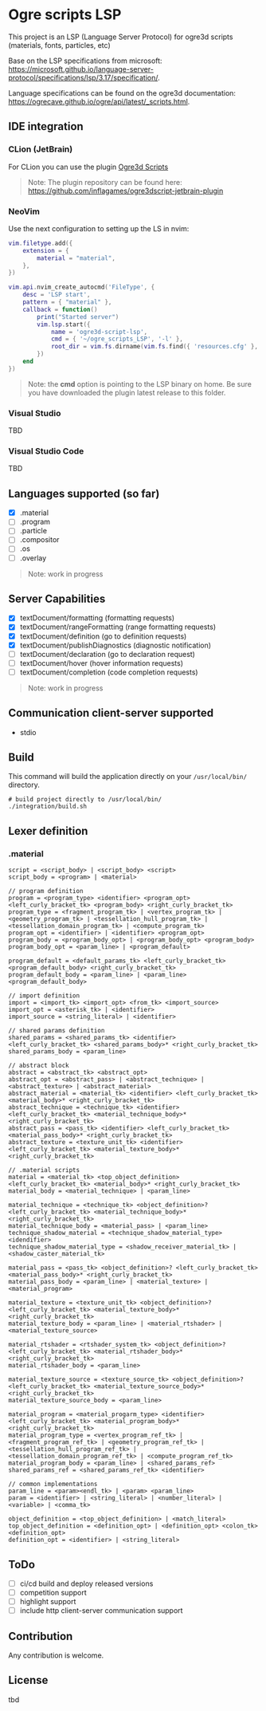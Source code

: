# Ogre scripts LSP

This project is an LSP (Language Server Protocol) for ogre3d scripts (materials, fonts, particles, etc)

Base on the LSP specifications from
microsoft: https://microsoft.github.io/language-server-protocol/specifications/lsp/3.17/specification/.

Language specifications can be found on the ogre3d
documentation: https://ogrecave.github.io/ogre/api/latest/_scripts.html.

## IDE integration

### CLion (JetBrain)

For CLion you can use the plugin [Ogre3d Scripts](https://plugins.jetbrains.com/plugin/23756-ogre3d-scripts/edit)

> Note: The plugin repository can be found here: https://github.com/inflagames/ogre3dscript-jetbrain-plugin

### NeoVim

Use the next configuration to setting up the LS in nvim:

```lua
vim.filetype.add({
    extension = {
        material = "material",
    },
})

vim.api.nvim_create_autocmd('FileType', {
    desc = 'LSP start',
    pattern = { "material" },
    callback = function()
        print("Started server")
        vim.lsp.start({
            name = 'ogre3d-script-lsp',
            cmd = { '~/ogre_scripts_LSP', '-l' },
            root_dir = vim.fs.dirname(vim.fs.find({ 'resources.cfg' }, { upward = true })[1])
        })
    end
})
```

> Note: the **cmd** option is pointing to the LSP binary on home.
> Be sure you have downloaded the plugin latest release to this folder.

### Visual Studio

TBD

### Visual Studio Code

TBD

## Languages supported (so far)

- [x] .material
- [ ] .program
- [ ] .particle
- [ ] .compositor
- [ ] .os
- [ ] .overlay

> Note: work in progress

## Server Capabilities

- [x] textDocument/formatting (formatting requests)
- [x] textDocument/rangeFormatting (range formatting requests)
- [x] textDocument/definition (go to definition requests)
- [x] textDocument/publishDiagnostics (diagnostic notification)
- [ ] textDocument/declaration (go to declaration request)
- [ ] textDocument/hover (hover information requests)
- [ ] textDocument/completion (code completion requests)

> Note: work in progress

## Communication client-server supported

- stdio

## Build

This command will build the application directly on your `/usr/local/bin/` directory.

```
# build project directly to /usr/local/bin/
./integration/build.sh
```

## Lexer definition

### .material

```
script = <script_body> | <script_body> <script>
script_body = <program> | <material>

// program definition
program = <program_type> <identifier> <program_opt> <left_curly_bracket_tk> <program_body> <right_curly_bracket_tk>
program_type = <fragment_program_tk> | <vertex_program_tk> | <geometry_program_tk> | <tessellation_hull_program_tk> | <tessellation_domain_program_tk> | <compute_program_tk> 
program_opt = <identifier> | <identifier> <program_opt>
program_body = <program_body_opt> | <program_body_opt> <program_body>
program_body_opt = <param_line> | <program_default>

program_default = <default_params_tk> <left_curly_bracket_tk> <program_default_body> <right_curly_bracket_tk>
program_default_body = <param_line> | <param_line> <program_default_body>

// import definition
import = <import_tk> <import_opt> <from_tk> <import_source>
import_opt = <asterisk_tk> | <identifier>
import_source = <string_literal> | <identifier>

// shared params definition
shared_params = <shared_params_tk> <identifier> <left_curly_bracket_tk> <shared_params_body>* <right_curly_bracket_tk>
shared_params_body = <param_line>

// abstract block
abstract = <abstract_tk> <abstract_opt>
abstract_opt = <abstract_pass> | <abstract_technique> | <abstract_texture> | <abstract_material>
abstract_material = <material_tk> <identifier> <left_curly_bracket_tk> <material_body>* <right_curly_bracket_tk>
abstract_technique = <technique_tk> <identifier> <left_curly_bracket_tk> <material_technique_body>* <right_curly_bracket_tk>
abstract_pass = <pass_tk> <identifier> <left_curly_bracket_tk> <material_pass_body>* <right_curly_bracket_tk>
abstract_texture = <texture_unit_tk> <identifier> <left_curly_bracket_tk> <material_texture_body>* <right_curly_bracket_tk>

// .material scripts
material = <material_tk> <top_object_definition> <left_curly_bracket_tk> <material_body>* <right_curly_bracket_tk>
material_body = <material_technique> | <param_line>

material_technique = <technique_tk> <object_definition>? <left_curly_bracket_tk> <material_technique_body>* <right_curly_bracket_tk>
material_technique_body = <material_pass> | <param_line>
technique_shadow_material = <technique_shadow_material_type> <idendifier>
technique_shadow_material_type = <shadow_receiver_material_tk> | <shadow_caster_material_tk>

material_pass = <pass_tk> <object_definition>? <left_curly_bracket_tk> <material_pass_body>* <right_curly_bracket_tk>
material_pass_body = <param_line> | <material_texture> | <material_program>

material_texture = <texture_unit_tk> <object_definition>? <left_curly_bracket_tk> <material_texture_body>* <right_curly_bracket_tk>
material_texture_body = <param_line> | <material_rtshader> | <material_texture_source>

material_rtshader = <rtshader_system_tk> <object_definition>? <left_curly_bracket_tk> <material_rtshader_body>* <right_curly_bracket_tk>
material_rtshader_body = <param_line>

material_texture_source = <texture_source_tk> <object_definition>? <left_curly_bracket_tk> <material_texture_source_body>* <right_curly_bracket_tk>
material_texture_source_body = <param_line>

material_program = <material_progarm_type> <identifier> <left_curly_bracket_tk> <material_program_body>* <right_curly_bracket_tk>
material_program_type = <vertex_program_ref_tk> | <fragment_program_ref_tk> | <geometry_program_ref_tk> | <tessellation_hull_program_ref_tk> | <tessellation_domain_program_ref_tk> | <compute_program_ref_tk>
material_program_body = <param_line> | <shared_params_ref>
shared_params_ref = <shared_params_ref_tk> <identifier>

// common implementations
param_line = <param><endl_tk> | <param> <param_line>
param = <identifier> | <string_literal> | <number_literal> | <variable> | <comma_tk>

object_definition = <top_object_definition> | <match_literal>
top_object_definition = <definition_opt> | <definition_opt> <colon_tk> <definition_opt>
definition_opt = <identifier> | <string_literal>
```

## ToDo

- [ ] ci/cd build and deploy released versions
- [ ] competition support
- [ ] highlight support
- [ ] include http client-server communication support

## Contribution

Any contribution is welcome.

## License

tbd

